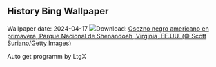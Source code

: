 ## History Bing Wallpaper
Wallpaper date: 2024-04-17
![](https://www.bing.com/th?id=OHR.SpringCub_ES-ES9139534985_UHD.jpg&w=1000)Download: [Osezno negro americano en primavera, Parque Nacional de Shenandoah, Virginia, EE.UU. (© Scott Suriano/Getty Images)](https://www.bing.com/th?id=OHR.SpringCub_ES-ES9139534985_UHD.jpg)

Auto get programm by LtgX
